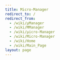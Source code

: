 ```yaml
---
title: Micro-Manager
redirect_to: /
redirect_from:
  - /wiki/µManager
  - /wiki/ΜManager
  - /wiki/µicro-Manager
  - /wiki/Μicro-Manager
  - /wiki/Home
  - /wiki/Main_Page
layout: page
---
```

